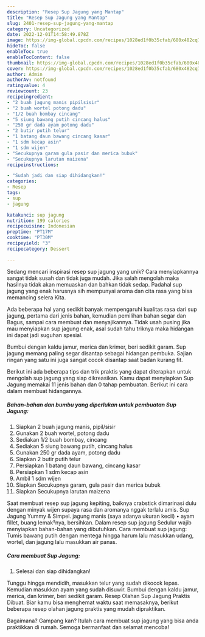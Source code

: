 ```yaml
---
description: "Resep Sup Jagung yang Mantap"
title: "Resep Sup Jagung yang Mantap"
slug: 2401-resep-sup-jagung-yang-mantap
category: Uncategorized
date: 2022-12-01T14:58:49.878Z
image: https://img-global.cpcdn.com/recipes/1028ed1f0b35cfab/680x482cq70/sup-jagung-foto-resep-utama.jpg
hideToc: false
enableToc: true
enableTocContent: false
thumbnail: https://img-global.cpcdn.com/recipes/1028ed1f0b35cfab/680x482cq70/sup-jagung-foto-resep-utama.jpg
cover: https://img-global.cpcdn.com/recipes/1028ed1f0b35cfab/680x482cq70/sup-jagung-foto-resep-utama.jpg
author: Admin
authorAv: notfound
ratingvalue: 4
reviewcount: 23
recipeingredient:
- "2 buah jagung manis pipilsisir"
- "2 buah wortel potong dadu"
- "1/2 buah bombay cincang"
- "5 siung bawang putih cincang halus"
- "250 gr dada ayam potong dadu"
- "2 butir putih telur"
- "1 batang daun bawang cincang kasar"
- "1 sdm kecap asin"
- "1 sdm wijen"
- "Secukupnya garam gula pasir dan merica bubuk"
- "Secukupnya larutan maizena"
recipeinstructions:

- "Sudah jadi dan siap dihidangkan!"
categories:
- Resep
tags:
- sup
- jagung

katakunci: sup jagung 
nutrition: 199 calories
recipecuisine: Indonesian
preptime: "PT17M"
cooktime: "PT30M"
recipeyield: "3"
recipecategory: Dessert

---
```





Sedang mencari inspirasi resep sup jagung yang unik? Cara menyiapkannya sangat tidak susah dan tidak juga mudah. Jika salah mengolah maka hasilnya tidak akan memuaskan dan bahkan tidak sedap. Padahal sup jagung yang enak harusnya sih mempunyai aroma dan cita rasa yang bisa memancing selera Kita.





Ada beberapa hal yang sedikit banyak mempengaruhi kualitas rasa dari sup jagung, pertama dari jenis bahan, kemudian pemilihan bahan segar dan Bagus, sampai cara membuat dan menyajikannya. Tidak usah pusing jika mau menyiapkan sup jagung enak,      asal sudah tahu triknya maka hidangan ini dapat jadi suguhan spesial.














Bumbui dengan kaldu jamur, merica dan krimer, beri sedikit garam. Sup jagung memang paling segar disantap sebagai hidangan pembuka. Sajian ringan yang satu ini juga sangat cocok disantap saat badan kurang fit.






Berikut ini ada beberapa tips dan trik praktis yang dapat diterapkan untuk mengolah sup jagung yang siap dikreasikan. Kamu dapat menyiapkan Sup Jagung memakai 11 jenis bahan dan 0 tahap pembuatan. Berikut ini cara dalam membuat hidangannya.

<!--inarticleads1-->

##### Bahan-bahan dan bumbu yang diperlukan untuk pembuatan Sup Jagung:

1. Siapkan 2 buah jagung manis, pipil/sisir
1. Gunakan 2 buah wortel, potong dadu
1. Sediakan 1/2 buah bombay, cincang
1. Sediakan 5 siung bawang putih, cincang halus
1. Gunakan 250 gr dada ayam, potong dadu
1. Siapkan 2 butir putih telur
1. Persiapkan 1 batang daun bawang, cincang kasar
1. Persiapkan 1 sdm kecap asin
1. Ambil 1 sdm wijen
1. Siapkan Secukupnya garam, gula pasir dan merica bubuk
1. Siapkan Secukupnya larutan maizena


Saat membuat resep sup jagung kepiting, baiknya crabstick dimarinasi dulu dengan minyak wijen supaya rasa dan aromanya nggak terlalu amis. Sup Jagung Yummy &amp; Simpel. jagung manis (saya adanya ukuran kecil) • ayam fillet, buang lemak²nya, bersihkan. Dalam resep sup jagung Sedulur wajib menyiapkan bahan-bahan yang dibutuhkan. Cara membuat sup jagung: Tumis bawang putih dengan mentega hingga harum lalu masukkan udang, wortel, dan jagung lalu masukkan air panas. 

<!--inarticleads2-->

##### Cara membuat Sup Jagung:


1. Selesai dan siap dihidangkan!

Tunggu hingga mendidih, masukkan telur yang sudah dikocok lepas. Kemudian masukkan ayam yang sudah disuwir. Bumbui dengan kaldu jamur, merica, dan krimer, beri sedikit garam. Resep Olahan Sup Jagung Praktis Dibuat. Biar kamu bisa menghemat waktu saat memasaknya, berikut beberapa resep olahan jagung praktis yang mudah dipraktikan. 

Bagaimana? Gampang kan? Itulah cara membuat sup jagung yang bisa anda praktikkan di rumah. Semoga bermanfaat dan selamat mencoba!

